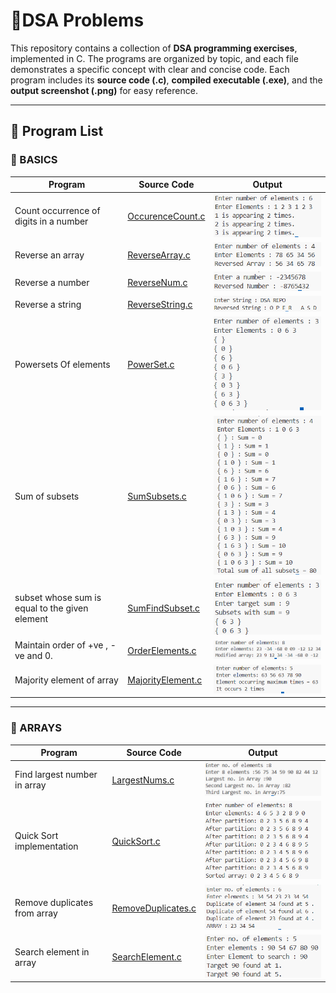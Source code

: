 # 🧠DSA Problems

This repository contains a collection of **DSA programming exercises**, implemented in C.
The programs are organized by topic, and each file demonstrates a specific concept with clear and concise code. 
Each program includes its **source code (.c)**, **compiled executable (.exe)**, and the **output screenshot (.png)** for easy reference.   

---

## 📝 Program List  

### 🔹 BASICS  
| Program | Source Code | Output |
|---------|-------------|--------|
| Count occurrence of digits in a number | [OccurenceCount.c](./BASICS/OccurenceCount.c) | ![Output](./BASICS/OUTPUTS/OccurenceCount.png) |
| Reverse an array | [ReverseArray.c](./BASICS/ReverseArray.c) | ![Output](./BASICS/OUTPUTS/ReverseArray.png) |
| Reverse a number | [ReverseNum.c](./BASICS/ReverseNum.c) | ![Output](./BASICS/OUTPUTS/ReverseNum.png) |
| Reverse a string | [ReverseString.c](./BASICS/ReverseString.c) | ![Output](./BASICS/OUTPUTS/ReverseString.png) |
| Powersets Of elements | [PowerSet.c](./BASICS/PowerSet.c) | ![Output](./BASICS/OUTPUTS/PowerSet.png) |
| Sum of subsets | [SumSubsets.c](./BASICS/SumSubsets.c) | ![Output](./BASICS/OUTPUTS/SumSubsets.png) |
| subset whose sum is equal to the given element | [SumFindSubset.c](./BASICS/SumFindSubset.c) | ![Output](./BASICS/OUTPUTS/SumFindSubset.png) |
| Maintain order of +ve , -ve and 0. | [OrderElements.c](./BASICS/OrderElements.c) | ![Output](./BASICS/OUTPUTS/OrderElements.png) |
| Majority element of array | [MajorityElement.c](./BASICS/MajorityElement.c) | ![Output](./BASICS/OUTPUTS/MajorityElement.png) |

---

### 🔹 ARRAYS  
| Program | Source Code | Output |
|---------|-------------|--------|
| Find largest number in array | [LargestNums.c](./ARRAYS/LargestNums.c) | ![Output](./ARRAYS/Output/LargestNums.png) |
| Quick Sort implementation | [QuickSort.c](./ARRAYS/QuickSort.c) | ![Output](./ARRAYS/Output/QuickSort.png) |
| Remove duplicates from array | [RemoveDuplicates.c](./ARRAYS/RemoveDuplicates.c) | ![Output](./ARRAYS/Output/RemoveDuplicates.png) |
| Search element in array | [SearchElement.c](./ARRAYS/SearchElement.c) | ![Output](./ARRAYS/Output/SearchElement.png) |
